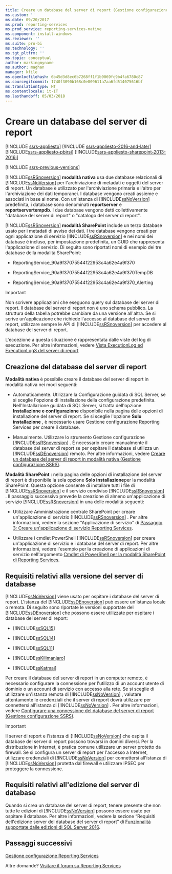 ```yaml
---
title: Creare un database del server di report (Gestione configurazione SSRS) | Microsoft Docs
ms.custom: ''
ms.date: 09/20/2017
ms.prod: reporting-services
ms.prod_service: reporting-services-native
ms.component: install-windows
ms.reviewer: ''
ms.suite: pro-bi
ms.technology: ''
ms.tgt_pltfrm: ''
ms.topic: conceptual
author: markingmyname
ms.author: maghan
manager: kfile
ms.openlocfilehash: 6b45d3d8ec6b7268ff1f1b9069fc9b4fa6780c87
ms.sourcegitcommit: 1740f3090b168c0e809611a7aa6fd514075616bf
ms.translationtype: HT
ms.contentlocale: it-IT
ms.lasthandoff: 05/03/2018
---
```

# <a name="create-a-report-server-database"></a>Creare un database del server di report

[!INCLUDE [ssrs-appliesto](../../includes/ssrs-appliesto.md)] [!INCLUDE [ssrs-appliesto-2016-and-later](../../includes/ssrs-appliesto-2016-and-later.md)] [!INCLUDE[ssrs-appliesto-pbirsi](../../includes/ssrs-appliesto-pbirs.md)] [!INCLUDE[ssrs-appliesto-sharepoint-2013-2016i](../../includes/ssrs-appliesto-sharepoint-2013-2016.md)]

[!INCLUDE [ssrs-previous-versions](../../includes/ssrs-previous-versions.md)]

[!INCLUDE[ssRSnoversion](../../includes/ssrsnoversion-md.md)] **modalità nativa** usa due database relazionali di [!INCLUDE[ssNoVersion](../../includes/ssnoversion-md.md)] per l'archiviazione di metadati e oggetti del server di report. Un database è utilizzato per l'archiviazione primaria e l'altro per l'archiviazione dei dati temporanei. I database vengono creati assieme e associati in base al nome. Con un'istanza di [!INCLUDE[ssNoVersion](../../includes/ssnoversion-md.md)] predefinita, i database sono denominati **reportserver** e **reportservertempdb**. I due database vengono detti collettivamente "database del server di report" o "catalogo del server di report".

[!INCLUDE[ssRSnoversion](../../includes/ssrsnoversion-md.md)] **modalità SharePoint** include un terzo database usato per i metadati di avviso dei dati. I tre database vengono creati per ogni applicazione di servizio [!INCLUDE[ssRSnoversion](../../includes/ssrsnoversion-md.md)] e nei nomi dei database è incluso, per impostazione predefinita, un GUID che rappresenta l'applicazione di servizio. Di seguito sono riportati nomi di esempio dei tre database della modalità SharePoint:

-   ReportingService_90a9f37075544f22953c4a62e4a9f370  
  
-   ReportingService_90a9f37075544f22953c4a62e4a9f370TempDB  
  
-   ReportingService_90a9f37075544f22953c4a62e4a9f370_Alerting  
  
> [!IMPORTANT]  
>  Non scrivere applicazioni che eseguono query sul database del server di report. Il database del server di report non è uno schema pubblico. La struttura della tabella potrebbe cambiare da una versione all'altra. Se si scrive un'applicazione che richiede l'accesso al database del server di report, utilizzare sempre le API di [!INCLUDE[ssRSnoversion](../../includes/ssrsnoversion-md.md)] per accedere al database del server di report.  
>   
>  L'eccezione a questa situazione è rappresentata dalle viste del log di esecuzione. Per altre informazioni, vedere [Vista ExecutionLog ed ExecutionLog3 del server di report](../../reporting-services/report-server/report-server-executionlog-and-the-executionlog3-view.md)  
  
## <a name="ways-to-create-the-report-server-database"></a>Creazione del database del server di report  
 **Modalità nativa** è possibile creare il database del server di report in modalità nativa nei modi seguenti:  
  
-   Automaticamente. Utilizzare la Configurazione guidata di SQL Server, se si sceglie l'opzione di installazione della configurazione predefinita. Nell'Installazione guidata di SQL Server, si tratta dell'opzione **Installazione e configurazione** disponibile nella pagina delle opzioni di installazione del server di report. Se si sceglie l'opzione **Solo installazione** , è necessario usare Gestione configurazione Reporting Services per creare il database.  
  
-   Manualmente. Utilizzare lo strumento Gestione configurazione [!INCLUDE[ssRSnoversion](../../includes/ssrsnoversion-md.md)] . È necessario creare manualmente il database del server di report se per ospitare il database si utilizza un [!INCLUDE[ssDEnoversion](../../includes/ssdenoversion-md.md)] remoto. Per altre informazioni, vedere [Creare un database del server di report in modalità nativa &#40;Gestione configurazione SSRS&#41;](../../reporting-services/install-windows/ssrs-report-server-create-a-native-mode-report-server-database.md).  
  
 **Modalità SharePoint** : nella pagina delle opzioni di installazione del server di report è disponibile la sola opzione **Solo installazione**per la modalità SharePoint. Questa opzione consente di installare tutti i file di [!INCLUDE[ssRSnoversion](../../includes/ssrsnoversion-md.md)] e il servizio condiviso [!INCLUDE[ssRSnoversion](../../includes/ssrsnoversion-md.md)] . Il passaggio successivo prevede la creazione di almeno un'applicazione di servizio [!INCLUDE[ssRSnoversion](../../includes/ssrsnoversion-md.md)] in una delle modalità seguenti:  
  
-   Utilizzare Amministrazione centrale SharePoint per creare un'applicazione di servizio [!INCLUDE[ssRSnoversion](../../includes/ssrsnoversion-md.md)] . Per altre informazioni, vedere la sezione "Applicazione di servizio" di [Passaggio 3: Creare un'applicazione di servizio Reporting Services](../../reporting-services/install-windows/install-the-first-report-server-in-sharepoint-mode.md#bkmk_create_serrviceapplication).  
  
-   Utilizzare i cmdlet PowerShell [!INCLUDE[ssRSnoversion](../../includes/ssrsnoversion-md.md)] per creare un'applicazione di servizio e i database del server di report. Per altre informazioni, vedere l'esempio per la creazione di applicazioni di servizio nell'argomento [Cmdlet di PowerShell per la modalità SharePoint di Reporting Services](../../reporting-services/report-server-sharepoint/powershell-cmdlets-for-reporting-services-sharepoint-mode.md).  
  
## <a name="database-server-version-requirements"></a>Requisiti relativi alla versione del server di database  
 [!INCLUDE[ssNoVersion](../../includes/ssnoversion-md.md)] viene usato per ospitare i database del server di report. L'istanza del [!INCLUDE[ssDEnoversion](../../includes/ssdenoversion-md.md)] può essere un'istanza locale o remota. Di seguito sono riportate le versioni supportate del [!INCLUDE[ssDEnoversion](../../includes/ssdenoversion-md.md)] che possono essere utilizzate per ospitare i database del server di report:  
  
-   [!INCLUDE[ssSQL15](../../includes/sssql15-md.md)]  
  
-   [!INCLUDE[ssSQL14](../../includes/sssql14-md.md)]  
  
-   [!INCLUDE[ssSQL11](../../includes/sssql11-md.md)]  
  
-   [!INCLUDE[ssKilimanjaro](../../includes/sskilimanjaro-md.md)]  
  
-   [!INCLUDE[ssKatmai](../../includes/sskatmai-md.md)]  
  
 Per creare il database del server di report in un computer remoto, è necessario configurare la connessione per l'utilizzo di un account utente di dominio o un account di servizio con accesso alla rete. Se si sceglie di utilizzare un'istanza remota di [!INCLUDE[ssNoVersion](../../includes/ssnoversion-md.md)] , valutare attentamente le credenziali che il server di report dovrà utilizzare per connettersi all'istanza di [!INCLUDE[ssNoVersion](../../includes/ssnoversion-md.md)] . Per altre informazioni, vedere [Configurare una connessione del database del server di report &#40;Gestione configurazione SSRS&#41;](../../reporting-services/install-windows/configure-a-report-server-database-connection-ssrs-configuration-manager.md).  
  
> [!IMPORTANT]  
>  Il server di report e l'istanza di [!INCLUDE[ssNoVersion](../../includes/ssnoversion-md.md)] che ospita il database del server di report possono trovarsi in domini diversi. Per la distribuzione in Internet, è pratica comune utilizzare un server protetto da firewall. Se si configura un server di report per l'accesso a Internet, utilizzare credenziali di [!INCLUDE[ssNoVersion](../../includes/ssnoversion-md.md)] per connettersi all'istanza di [!INCLUDE[ssNoVersion](../../includes/ssnoversion-md.md)] protetta dal firewall e utilizzare IPSEC per proteggere la connessione.  
  
## <a name="database-server-edition-requirements"></a>Requisiti relativi all'edizione del server di database  
 Quando si crea un database del server di report, tenere presente che non tutte le edizioni di [!INCLUDE[ssNoVersion](../../includes/ssnoversion-md.md)] possono essere usate per ospitare il database. Per altre informazioni, vedere la sezione “Requisiti dell'edizione server del database del server di report” di [Funzionalità supportate dalle edizioni di SQL Server 2016](~/sql-server/editions-and-supported-features-for-sql-server-2016.md).  

## <a name="next-steps"></a>Passaggi successivi

[Gestione configurazione Reporting Services](http://msdn.microsoft.com/en-us/63519ef4-e68a-42fb-9cf7-31228ea4e434)  

Altre domande? [Visitare il forum su Reporting Services](http://go.microsoft.com/fwlink/?LinkId=620231)
